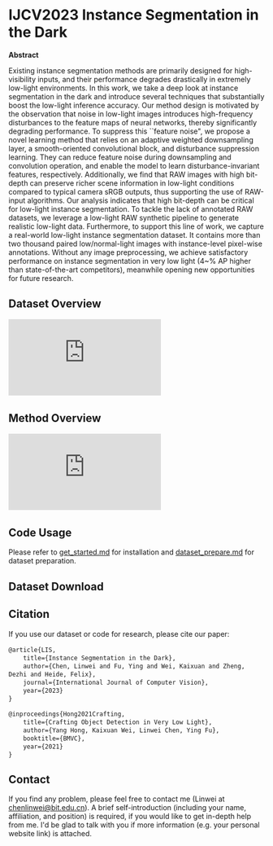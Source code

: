 # IJCV2023 Instance Segmentation in the Dark

**Abstract**

Existing instance segmentation methods are primarily designed for high-visibility inputs, and their performance degrades drastically in extremely low-light environments.
In this work, we take a deep look at instance segmentation in the dark and introduce several techniques that substantially boost the low-light inference accuracy.
Our method design is motivated by the observation that noise in low-light images introduces high-frequency disturbances to the feature maps of neural networks, thereby significantly degrading performance.
To suppress this ``feature noise", we propose a novel learning method that relies on an adaptive weighted downsampling layer, a smooth-oriented convolutional block, and disturbance suppression learning.
They can reduce feature noise during downsampling and convolution operation, and enable the model to learn disturbance-invariant features, respectively.
Additionally, we find that RAW images with high bit-depth can preserve richer scene information in low-light conditions compared to typical camera sRGB outputs, thus supporting the use of RAW-input algorithms. Our analysis indicates that high bit-depth can be critical for low-light instance segmentation.
To tackle the lack of annotated RAW datasets, we leverage a low-light RAW synthetic pipeline to generate realistic low-light data. 
Furthermore, to support this line of work, we capture a real-world low-light instance segmentation dataset.
It contains more than two thousand paired low/normal-light images with instance-level pixel-wise annotations.
Without any image preprocessing, we achieve satisfactory performance on instance segmentation in very low light (4~\% AP higher than state-of-the-art competitors), meanwhile opening new opportunities for future research.



## Dataset Overview

![img](https://github.com/Linwei-Chen/LIS/blob/main/static/dataset.pdf)

## Method Overview

![img](https://github.com/Linwei-Chen/LIS/blob/main/static/overview4.pdf)

## Code Usage

Please refer to [get_started.md](https://github.com/open-mmlab/mmsegmentation/blob/main/docs/en/get_started.md#installation) for installation and [dataset_prepare.md](https://github.com/open-mmlab/mmsegmentation/blob/main/docs/en/user_guides/2_dataset_prepare.md#prepare-datasets) for dataset preparation.





## Dataset Download





## Citation

If you use our dataset or code for research, please cite our paper:

```
@article{LIS,
	title={Instance Segmentation in the Dark},
	author={Chen, Linwei and Fu, Ying and Wei, Kaixuan and Zheng, Dezhi and Heide, Felix},
	journal={International Journal of Computer Vision},
	year={2023}
}
```

```
@inproceedings{Hong2021Crafting,
	title={Crafting Object Detection in Very Low Light},
	author={Yang Hong, Kaixuan Wei, Linwei Chen, Ying Fu},
	booktitle={BMVC},
	year={2021}
}
```



## Contact

If you find any problem, please feel free to contact me (Linwei at  chenlinwei@bit.edu.cn). A brief self-introduction (including your name, affiliation, and position) is required, if you would like to get in-depth help from me. I'd be glad to talk with you if more information (e.g. your personal website link) is attached.
